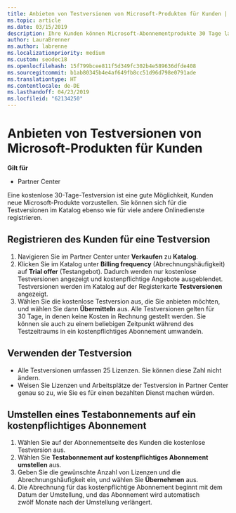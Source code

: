 ```yaml
---
title: Anbieten von Testversionen von Microsoft-Produkten für Kunden | Partner Center
ms.topic: article
ms.date: 03/15/2019
description: Ihre Kunden können Microsoft-Abonnementprodukte 30 Tage lang testen. Sie können sich für diese Testversionen im Katalog ebenso wie für viele andere Onlinedienste registrieren.
author: LauraBrenner
ms.author: labrenne
ms.localizationpriority: medium
ms.custom: seodec18
ms.openlocfilehash: 15f799bcee811f5d349fc302b4e589636dfde408
ms.sourcegitcommit: b1ab80345b4e4af649fb8cc51d96d798e0791ade
ms.translationtype: HT
ms.contentlocale: de-DE
ms.lasthandoff: 04/23/2019
ms.locfileid: "62134250"
---
```

# <a name="offer-your-customers-trials-of-microsoft-products"></a>Anbieten von Testversionen von Microsoft-Produkten für Kunden

**Gilt für**

-  Partner Center

Eine kostenlose 30-Tage-Testversion ist eine gute Möglichkeit, Kunden neue Microsoft-Produkte vorzustellen. Sie können sich für die Testversionen im Katalog ebenso wie für viele andere Onlinedienste registrieren.  

## <a name="sign-your-customer-up-for-a-trial"></a>Registrieren des Kunden für eine Testversion

1.  Navigieren Sie im Partner Center unter **Verkaufen** zu **Katalog**. 
2.  Klicken Sie im Katalog unter **Billing frequency** (Abrechnungshäufigkeit) auf **Trial offer** (Testangebot). Dadurch werden nur kostenlose Testversionen angezeigt und kostenpflichtige Angebote ausgeblendet. Testversionen werden im Katalog auf der Registerkarte **Testversionen** angezeigt.
3.  Wählen Sie die kostenlose Testversion aus, die Sie anbieten möchten, und wählen Sie dann **Übermitteln** aus. Alle Testversionen gelten für 30 Tage, in denen keine Kosten in Rechnung gestellt werden. Sie können sie auch zu einem beliebigen Zeitpunkt während des Testzeitraums in ein kostenpflichtiges Abonnement umwandeln.

## <a name="using-the-trial"></a>Verwenden der Testversion

- Alle Testversionen umfassen 25 Lizenzen. Sie können diese Zahl nicht ändern.
- Weisen Sie Lizenzen und Arbeitsplätze der Testversion in Partner Center genau so zu, wie Sie es für einen bezahlten Dienst machen würden.

## <a name="converting-a-trial-to-a-paid-subscription"></a>Umstellen eines Testabonnements auf ein kostenpflichtiges Abonnement

1.  Wählen Sie auf der Abonnementseite des Kunden die kostenlose Testversion aus.
2.  Wählen Sie **Testabonnement auf kostenpflichtiges Abonnement umstellen** aus.
3.  Geben Sie die gewünschte Anzahl von Lizenzen und die Abrechnungshäufigkeit ein, und wählen Sie **Übernehmen** aus.
4.  Die Abrechnung für das kostenpflichtige Abonnement beginnt mit dem Datum der Umstellung, und das Abonnement wird automatisch zwölf Monate nach der Umstellung verlängert. 

